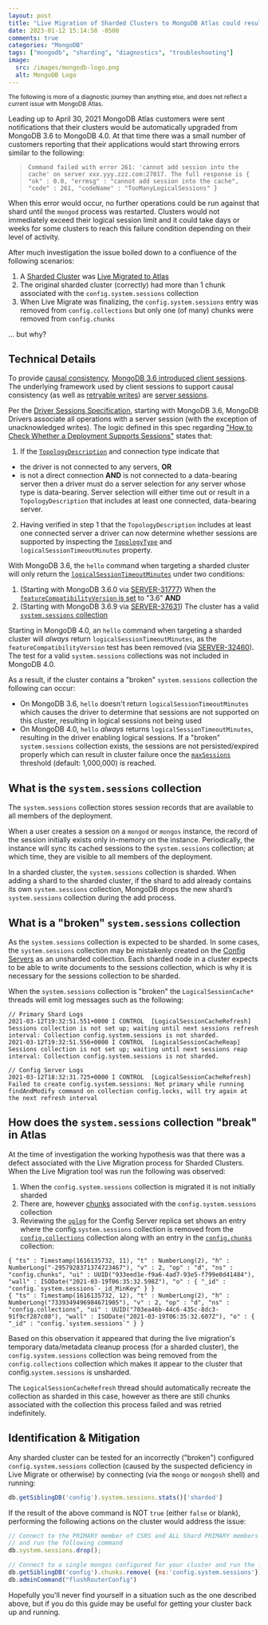 ```yaml
---
layout: post
title: "Live Migration of Sharded Clusters to MongoDB Atlas could result in <tt>TooManyLogicalSessions</tt> Errors"
date: 2023-01-12 15:14:50 -0500
comments: true
categories: "MongoDB"
tags: ["mongodb", "sharding", "diagnostics", "troubleshooting"]
image:
  src: /images/mongodb-logo.png
  alt: MongoDB Logo
---
```

<div class="note info">
<small>The following is more of a diagnostic journey than anything else, and does not reflect a current issue with MongoDB Atlas.</small>
</div>

Leading up to April 30, 2021 MongoDB Atlas customers were sent notifications that their clusters would be automatically upgraded from MongoDB 3.6 to MongoDB 4.0. At that time there was a small number of customers reporting that their applications would start throwing errors similar to the following:

> `Command failed with error 261: 'cannot add session into the cache' on server xxx.yyy.zzz.com:27017. The full response is { "ok" : 0.0, "errmsg" : "cannot add session into the cache", "code" : 261, "codeName" : "TooManyLogicalSessions" }`

When this error would occur, no further operations could be run against that shard until the `mongod` process was restarted. Clusters would not immediately exceed their logical session limit and it could take days or weeks for some clusters to reach this failure condition depending on their level of activity.

After much investigation the issue boiled down to a confluence of the following scenarios:

1. A [Sharded Cluster](https://www.mongodb.com/docs/manual/core/sharded-cluster-components/) was [Live Migrated to Atlas](https://www.mongodb.com/docs/atlas/import/live-import-sharded/)
2. The original sharded cluster (correctly) had more than 1 chunk associated with the `config.system.sessions` collection
3. When Live Migrate was finalizing, the `config.system.sessions` entry was removed from `config.collections` but only one (of many) chunks were removed from `config.chunks`

... but why?

## Technical Details

To provide [causal consistency](https://docs.mongodb.com/manual/core/read-isolation-consistency-recency/#causal-consistency), [MongoDB 3.6 introduced client sessions](https://docs.mongodb.com/manual/release-notes/3.6/#client-sessions). The underlying framework used by client sessions to support causal consistency (as well as [retryable writes](https://docs.mongodb.com/manual/core/retryable-writes/#retryable-writes)) are [server sessions](https://docs.mongodb.com/manual/reference/server-sessions/).

Per the [Driver Sessions Specification](https://github.com/mongodb/specifications/blob/master/source/sessions/driver-sessions.rst#how-to-check-whether-a-deployment-supports-sessions), starting with MongoDB 3.6, MongoDB Drivers associate all operations with a server session (with the exception of unacknowledged writes). The logic defined in this spec regarding ["How to Check Whether a Deployment Supports Sessions"](https://github.com/mongodb/specifications/blob/master/source/sessions/driver-sessions.rst#how-to-check-whether-a-deployment-supports-sessions) states that:

1. If the [`TopologyDescription`](https://github.com/mongodb/specifications/blob/master/source/server-discovery-and-monitoring/server-discovery-and-monitoring.rst#topologydescription) and connection type indicate that
* the driver is not connected to any servers, **OR**
* is not a direct connection **AND** is not connected to a data-bearing server
then a driver must do a server selection for any server whose type is data-bearing. Server selection will either time out or result in a `TopologyDescription` that includes at least one connected, data-bearing server.
2. Having verified in step 1 that the `TopologyDescription` includes at least one connected server a driver can now determine whether sessions are supported by inspecting the [`TopologyType`](https://github.com/mongodb/specifications/blob/master/source/server-discovery-and-monitoring/server-discovery-and-monitoring.rst#topologytype) and `logicalSessionTimeoutMinutes` property.

With MongoDB 3.6, the `hello` command when targeting a sharded cluster will only return the [`logicalSessionTimeoutMinutes`](https://github.com/mongodb/specifications/blob/master/source/server-discovery-and-monitoring/server-discovery-and-monitoring.rst#logical-session-timeout) under two conditions:

1. (Starting with MongoDB 3.6.0 via [SERVER-31777](https://jira.mongodb.org/browse/SERVER-31777)) When the [`featureCompatibilityVersion` is set](https://docs.mongodb.com/manual/reference/command/setFeatureCompatibilityVersion/index.html) to "3.6" **AND**
2. (Starting with MongoDB 3.6.9 via [SERVER-37631](https://jira.mongodb.org/browse/SERVER-37631)) The cluster has a valid [`system.sessions` collection](https://docs.mongodb.com/manual/reference/config-database/#config.`system.sessions`)

Starting in MongoDB 4.0, an `hello` command when targeting a sharded cluster will _always_ return `logicalSessionTimeoutMinutes`, as the `featureCompatibilityVersion` test has been removed (via [SERVER-32460](https://jira.mongodb.org/browse/SERVER-32460)). The test for a valid `system.sessions` collections was not included in MongoDB 4.0.

As a result, if the cluster contains a "broken" `system.sessions` collection the following can occur:
* On MongoDB 3.6, `hello` doesn't return `logicalSessionTimeoutMinutes` which causes the driver to determine that sessions are not supported on this cluster, resulting in logical sessions not being used
* On MongoDB 4.0, `hello` _always_ returns `logicalSessionTimeoutMinutes`, resulting in the driver enabling logical sessions. If a "broken" `system.sessions` collection exists, the sessions are not persisted/expired properly which can result in cluster failure once the [`maxSessions`](https://www.mongodb.com/docs/v4.0/reference/parameters/#param.maxSessions) threshold (default: 1,000,000) is reached.

## What is the `system.sessions` collection

The `system.sessions` collection stores session records that are available to all members of the deployment.

When a user creates a session on a `mongod` or `mongos` instance, the record of the session initially exists only in-memory on the instance. Periodically, the instance will sync its cached sessions to the `system.sessions` collection; at which time, they are visible to all members of the deployment.

In a sharded cluster, the `system.sessions` collection is sharded. When adding a shard to the sharded cluster, if the shard to add already contains its own `system.sessions` collection, MongoDB drops the new shard’s `system.sessions` collection during the add process.

## What is a "broken" `system.sessions` collection

As the `system.sessions` collection is expected to be sharded. In some cases, the `system.sessions` collection may be mistakenly created on the [Config Servers](https://docs.mongodb.com/manual/core/sharded-cluster-config-servers/) as an unsharded collection. Each sharded node in a cluster expects to be able to write documents to the sessions collection, which is why it is necessary for the sessions collection to be sharded.

When the `system.sessions` collection is "broken" the `LogicalSessionCache*` threads will emit log messages such as the following:
```
// Primary Shard Logs
2021-03-12T19:32:51.551+0000 I CONTROL  [LogicalSessionCacheRefresh] Sessions collection is not set up; waiting until next sessions refresh interval: Collection config.system.sessions is not sharded.
2021-03-12T19:32:51.556+0000 I CONTROL  [LogicalSessionCacheReap] Sessions collection is not set up; waiting until next sessions reap interval: Collection config.system.sessions is not sharded.

// Config Server Logs
2021-03-12T18:32:31.725+0000 I CONTROL  [LogicalSessionCacheRefresh] Failed to create config.system.sessions: Not primary while running findAndModify command on collection config.locks, will try again at the next refresh interval
```

## How does the `system.sessions` collection "break" in Atlas

At the time of investigation the working hypothesis was that there was a defect associated with the Live Migration process for Sharded Clusters. When the Live Migration tool was run the following was observed:

1. When the `config.system.sessions` collection is migrated it is not initially sharded
2. There are, however [chunks](https://docs.mongodb.com/manual/core/sharding-data-partitioning/) associated with the `config.system.sessions` collection
3. Reviewing the [`oplog`](https://docs.mongodb.com/manual/core/replica-set-oplog/) for the Config Server replica set shows an entry where the config.`system.sessions` collection is removed from the [`config.collections`](https://docs.mongodb.com/manual/reference/config-database/#config.collections) collection along with an entry in the [`config.chunks`](https://docs.mongodb.com/manual/reference/config-database/#config.chunks) collection:
```
{ "ts" : Timestamp(1616135732, 11), "t" : NumberLong(2), "h" : NumberLong("-2957928371374723467"), "v" : 2, "op" : "d", "ns" : "config.chunks", "ui" : UUID("933eed1e-f9a6-4ad7-93e5-f799e0d41484"), "wall" : ISODate("2021-03-19T06:35:32.598Z"), "o" : { "_id" : "config.`system.sessions`-_id_MinKey" } }
{ "ts" : Timestamp(1616135732, 12), "t" : NumberLong(2), "h" : NumberLong("7339349496984671905"), "v" : 2, "op" : "d", "ns" : "config.collections", "ui" : UUID("703ea46b-44c6-435c-8dc3-91f9cf287c08"), "wall" : ISODate("2021-03-19T06:35:32.607Z"), "o" : { "_id" : "config.`system.sessions`" } }
```

Based on this observation it appeared that during the live migration's temporary data/metadata cleanup process (for a sharded cluster), the `config.system.sessions` collection was being removed from the `config.collections` collection which makes it appear to the cluster that config.`system.sessions` is unsharded.

The `LogicalSessionCacheRefresh` thread should automatically recreate the collection as sharded in this case, however as there are still chunks associated with the collection this process failed and was retried indefinitely.

## Identification & Mitigation

Any sharded cluster can be tested for an incorrectly ("broken") configured `config.system.sessions` collection (caused by the suspected deficiency in Live Migrate or otherwise) by connecting (via the `mongo` or `mongosh` shell) and running:

```js
db.getSiblingDB('config').system.sessions.stats()['sharded']
```

If the result of the above command is NOT `true` (either `false` or blank), performing the  following actions on the cluster would address the issue:
```js
// Connect to the PRIMARY member of CSRS and ALL Shard PRIMARY members
// and run the following command
db.system.sessions.drop();
```
```js
// Connect to a single mongos configured for your cluster and run the following
db.getSiblingDB('config').chunks.remove( {ns:'config.system.sessions'})
db.adminCommand("flushRouterConfig")
```

Hopefully you'll never find yourself in a situation such as the one described above, but if you do this guide may be useful for getting your cluster back up and running.